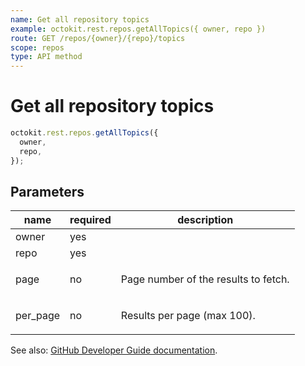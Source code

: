 ```yaml
---
name: Get all repository topics
example: octokit.rest.repos.getAllTopics({ owner, repo })
route: GET /repos/{owner}/{repo}/topics
scope: repos
type: API method
---
```


# Get all repository topics

```js
octokit.rest.repos.getAllTopics({
  owner,
  repo,
});
```

## Parameters

<table>
  <thead>
    <tr>
      <th>name</th>
      <th>required</th>
      <th>description</th>
    </tr>
  </thead>
  <tbody>
    <tr><td>owner</td><td>yes</td><td>

</td></tr>
<tr><td>repo</td><td>yes</td><td>

</td></tr>
<tr><td>page</td><td>no</td><td>

Page number of the results to fetch.

</td></tr>
<tr><td>per_page</td><td>no</td><td>

Results per page (max 100).

</td></tr>
  </tbody>
</table>

See also: [GitHub Developer Guide documentation](https://docs.github.com/rest/reference/repos/#get-all-repository-topics).
